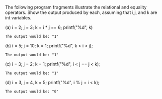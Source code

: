 The following program fragments illustrate the relational and equality
operators. Show the output produced by each, assuming that i,j, and k are int variables.

(a) i = 2; j = 3;
    k = i * j == 6;
    printf("%d", k)

    The output would be: "1"

(b) i = 5; j = 10; k = 1;
    printf("%d", k > i < j);

    The output would be: "1"

(c) i = 3; j = 2; k = 1;
    printf("%d", i < j == j < k);

    The output would be: "1"

(d) i = 3, j = 4, k = 5;
    printf("%d", i % j + i < k);

    The output would be: "0"
